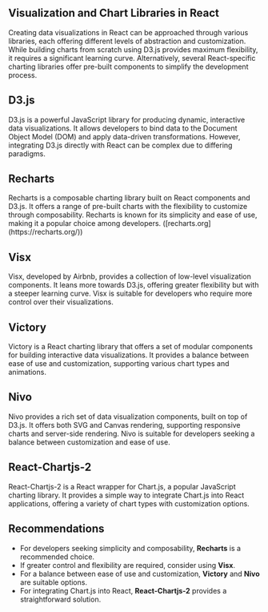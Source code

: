 <article>
  <section>
    <h2>Visualization and Chart Libraries in React</h2>
    <p>Creating data visualizations in React can be approached through various libraries, each offering different levels of abstraction and customization. While building charts from scratch using D3.js provides maximum flexibility, it requires a significant learning curve. Alternatively, several React-specific charting libraries offer pre-built components to simplify the development process.</p>
  </section>

  <section>
    <h2>D3.js</h2>
    <p>D3.js is a powerful JavaScript library for producing dynamic, interactive data visualizations. It allows developers to bind data to the Document Object Model (DOM) and apply data-driven transformations. However, integrating D3.js directly with React can be complex due to differing paradigms.</p>
  </section>

  <section>
    <h2>Recharts</h2>
    <p>Recharts is a composable charting library built on React components and D3.js. It offers a range of pre-built charts with the flexibility to customize through composability. Recharts is known for its simplicity and ease of use, making it a popular choice among developers. ([recharts.org](https://recharts.org/))</p>
  </section>

  <section>
    <h2>Visx</h2>
    <p>Visx, developed by Airbnb, provides a collection of low-level visualization components. It leans more towards D3.js, offering greater flexibility but with a steeper learning curve. Visx is suitable for developers who require more control over their visualizations.</p>
  </section>

  <section>
    <h2>Victory</h2>
    <p>Victory is a React charting library that offers a set of modular components for building interactive data visualizations. It provides a balance between ease of use and customization, supporting various chart types and animations.</p>
  </section>

  <section>
    <h2>Nivo</h2>
    <p>Nivo provides a rich set of data visualization components, built on top of D3.js. It offers both SVG and Canvas rendering, supporting responsive charts and server-side rendering. Nivo is suitable for developers seeking a balance between customization and ease of use.</p>
  </section>

  <section>
    <h2>React-Chartjs-2</h2>
    <p>React-Chartjs-2 is a React wrapper for Chart.js, a popular JavaScript charting library. It provides a simple way to integrate Chart.js into React applications, offering a variety of chart types with customization options.</p>
  </section>

  <section>
    <h2>Recommendations</h2>
    <ul>
      <li>For developers seeking simplicity and composability, <strong>Recharts</strong> is a recommended choice.</li>
      <li>If greater control and flexibility are required, consider using <strong>Visx</strong>.</li>
      <li>For a balance between ease of use and customization, <strong>Victory</strong> and <strong>Nivo</strong> are suitable options.</li>
      <li>For integrating Chart.js into React, <strong>React-Chartjs-2</strong> provides a straightforward solution.</li>
    </ul>
  </section>
</article>
